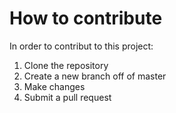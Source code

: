 # How to contribute
In order to contribut to this project:
1. Clone the repository
2. Create a new branch off of master
3. Make changes
4. Submit a pull request